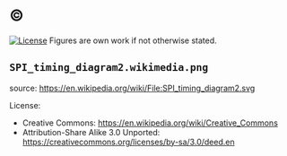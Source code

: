 # :copyright:

[![License](https://img.shields.io/github/license/stnolting/wb_spi_bridge)](https://github.com/stnolting/wb_spi_bridge/blob/main/LICENSE)
Figures are own work if not otherwise stated.

## `SPI_timing_diagram2.wikimedia.png`

source: https://en.wikipedia.org/wiki/File:SPI_timing_diagram2.svg

License:
* Creative Commons: https://en.wikipedia.org/wiki/Creative_Commons
* Attribution-Share Alike 3.0 Unported: https://creativecommons.org/licenses/by-sa/3.0/deed.en
